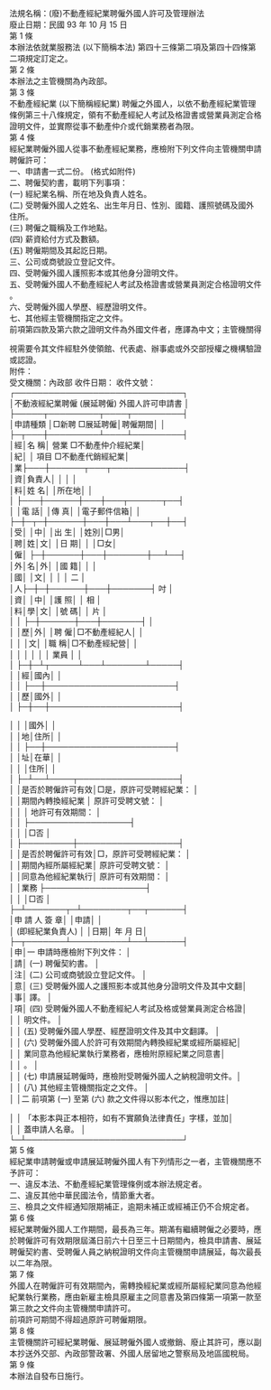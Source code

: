 法規名稱：(廢)不動產經紀業聘僱外國人許可及管理辦法  
廢止日期：民國 93 年 10 月 15 日  
第 1 條  
本辦法依就業服務法 (以下簡稱本法) 第四十三條第二項及第四十四條第  
二項規定訂定之。  
第 2 條  
本辦法之主管機關為內政部。  
第 3 條  
不動產經紀業 (以下簡稱經紀業) 聘僱之外國人，以依不動產經紀業管理  
條例第三十八條規定，領有不動產經紀人考試及格證書或營業員測定合格  
證明文件，並實際從事不動產仲介或代銷業務者為限。  
第 4 條  
經紀業聘僱外國人從事不動產經紀業務，應檢附下列文件向主管機關申請  
聘僱許可：  
一、申請書一式二份。 (格式如附件)  
二、聘僱契約書，載明下列事項：  
(一) 經紀業名稱、所在地及負責人姓名。  
(二) 受聘僱外國人之姓名、出生年月日、性別、國籍、護照號碼及國外  
住所。  
(三) 聘僱之職稱及工作地點。  
(四) 薪資給付方式及數額。  
(五) 聘僱期間及其起訖日期。  
三、公司或商號設立登記文件。  
四、受聘僱外國人護照影本或其他身分證明文件。  
五、受聘僱外國人不動產經紀人考試及格證書或營業員測定合格證明文件  
。  
六、受聘僱外國人學歷、經歷證明文件。  
七、其他經主管機關指定之文件。  
前項第四款及第六款之證明文件為外國文件者，應譯為中文；主管機關得  


視需要令其文件經駐外使領館、代表處、辦事處或外交部授權之機構驗證  
或認證。  
附件：  
受文機關：內政部 收件日期： 收件文號：  
┌──────────────────────────────┐  
│不動液經紀業聘僱 (展延聘僱) 外國人許可申請書 │  
├─────┬─────────┬────┬─────────┤  
│申請種類 │□新聘 □展延聘僱│聘僱期間│ │  
├─┬───┼─────────┴────┴─────────┤  
│經│名 稱│ 營業 □不動產仲介經紀業│  
│紀│ │ 項目 □不動產代銷經紀業│  
│業├───┼──────┬───┬─────────────┤  
│資│負責人│ │ │ │  
│料│姓 名│ │所在地│ │  
│ ├───┼──────┼───┼───┬──────┬──┤  
│ │電 話│ │傳 真│ │電子郵件信箱│ │  
├─┼─┬─┼──────┼───┼───┴───┬──┼──┤  
│受│ │中│ │出 生│ │姓別│□男│  
│聘│姓│文│ │日 期│ │ │□女│  
│僱│ ├─┼──────┼───┼───────┼──┴──┤  
│外│名│外│ │國 籍│ │ │  
│國│ │文│ │ │ │ 二 │  
│人├─┼─┼──────┼───┼───────┤ 吋 │  
│資│ │中│ │護 照│ │ 相 │  
│料│學│文│ │號 碼│ │ 片 │  
│ │ ├─┼──────┼───┼───────┤ │  
│ │歷│外│ │聘 僱│□不動產經紀人│ │  
│ │ │文│ │職 稱│□不動產經紀營│ │  
│ │ │ │ │ │ 業員 │ │  
│ ├─┼─┴┬─────┴───┴───────┴─────┤  
│ │經│國內│ │  
│ │ ├──┼───────────────────────┤  
│ │歷│國外│ │  
│ ├─┼──┼───────────────────────┤  


│ │ │國外│ │  
│ │地│住所│ │  
│ │ ├──┼───────────────────────┤  
│ │址│在華│ │  
│ │ │住所│ │  
│ ├─┴──┴────┬──────────────────┤  
│ │是否於聘僱許可有效│□是，原許可受聘經紀業： │  
│ │期間內轉換經紀業 │ 原許可受聘文號： │  
│ │ │ 地許可有效期間： │  
│ │ ├──────────────────┤  
│ │ │□否 │  
│ ├─────────┼──────────────────┤  
│ │是否於聘僱許可有效│□，原許可受聘經紀業： │  
│ │期間內經所屬經紀業│ 原許可受聘文號： │  
│ │同意為他經紀業執行│ 原許可有效期間： │  
│ │業務 ├──────────────────┤  
│ │ │□否 │  
├─┴───────┬─┴────────┬──┬──────┤  
│申 請 人 簽 章│ │申請│ │  
│ (即經紀業負責人) │ │日期│ 年 月 日│  
├─┬───────┴──────────┴──┴──────┤  
│申│一 申請時應檢附下列文件： │  
│請│ (一) 聘僱契約書。 │  
│注│ (二) 公司或商號設立登記文件。 │  
│意│ (三) 受聘僱外國人之護照影本或其他身分證明文件及其中文翻│  
│事│ 譯。 │  
│項│ (四) 受聘僱外國人不動產經紀人考試及格或營業員測定合格證│  
│ │ 明文件。 │  
│ │ (五) 受聘僱外國人學歷、經歷證明文件及其中文翻譯。 │  
│ │ (六) 受聘僱外國人於許可有效期間內轉換經紀業或經所屬經紀│  
│ │ 業同意為他經紀業執行業務者，應檢附原經紀業之同意書│  
│ │ 。 │  
│ │ (七) 申請展延聘僱時，應檢附受聘僱外國人之納稅證明文件。│  
│ │ (八) 其他經主管機關指定之文件。 │  
│ │二 前項第 (一) 至第 (六) 款之文件得以影本代之，惟應加註│  


│ │ 「本影本與正本相符，如有不實願負法律責任」字樣，並加│  
│ │ 蓋申請人名章。 │  
└─┴────────────────────────────┘  
第 5 條  
經紀業申請聘僱或申請展延聘僱外國人有下列情形之一者，主管機關應不  
予許可：  
一、違反本法、不動產經紀業管理條例或本辦法規定者。  
二、違反其他中華民國法令，情節重大者。  
三、檢具之文件經通知限期補正，逾期未補正或經補正仍不合規定者。  
第 6 條  
經紀業聘僱外國人工作期間，最長為三年。期滿有繼續聘僱之必要時，應  
於聘僱許可有效期限屆滿日前六十日至三十日期間內，檢具申請書、展延  
聘僱契約書、受聘僱人員之納稅證明文件向主管機關申請展延，每次最長  
以二年為限。  
第 7 條  
外國人在聘僱許可有效期間內，需轉換經紀業或經所屬經紀業同意為他經  
紀業執行業務，應由新雇主檢具原雇主之同意書及第四條第一項第一款至  
第三款之文件向主管機關申請許可。  
前項許可期間不得超過原許可聘僱期限。  
第 8 條  
主管機關許可經紀業聘僱、展延聘僱外國人或撤銷、廢止其許可，應以副  
本抄送外交部、內政部警政署、外國人居留地之警察局及地區國稅局。  
第 9 條  
本辦法自發布日施行。  


